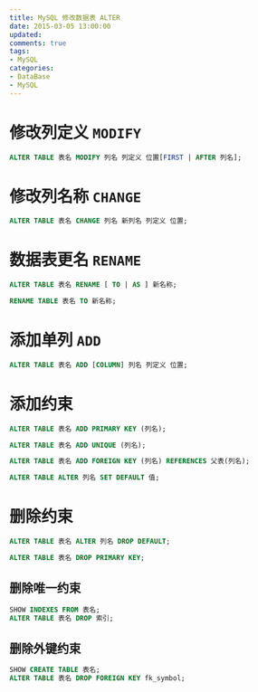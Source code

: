 ```yaml
---
title: MySQL 修改数据表 ALTER
date: 2015-03-05 13:00:00
updated:
comments: true
tags:
- MySQL
categories:
- DataBase
- MySQL
---
```


# 修改列定义 `MODIFY`

```sql
ALTER TABLE 表名 MODIFY 列名 列定义 位置[FIRST | AFTER 列名];
```

<!--more-->

# 修改列名称 `CHANGE`

```sql
ALTER TABLE 表名 CHANGE 列名 新列名 列定义 位置;
```

# 数据表更名 `RENAME`

```sql
ALTER TABLE 表名 RENAME [ TO | AS ] 新名称;
```

```sql
RENAME TABLE 表名 TO 新名称;
```

# 添加单列 `ADD`

```sql
ALTER TABLE 表名 ADD [COLUMN] 列名 列定义 位置;
```

# 添加约束

```sql
ALTER TABLE 表名 ADD PRIMARY KEY (列名);
```

```sql
ALTER TABLE 表名 ADD UNIQUE (列名);
```

```sql
ALTER TABLE 表名 ADD FOREIGN KEY (列名) REFERENCES 父表(列名);
```

```sql
ALTER TABLE ALTER 列名 SET DEFAULT 值;
```

# 删除约束

```sql
ALTER TABLE 表名 ALTER 列名 DROP DEFAULT;
```

```sql
ALTER TABLE 表名 DROP PRIMARY KEY;
```

## 删除唯一约束

```sql
SHOW INDEXES FROM 表名;
ALTER TABLE 表名 DROP 索引;
```

## 删除外键约束

```sql
SHOW CREATE TABLE 表名;
ALTER TABLE 表名 DROP FOREIGN KEY fk_symbol;
```
